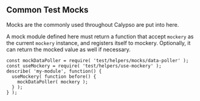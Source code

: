 ## Common Test Mocks

Mocks are the commonly used throughout Calypso are put into here.

A mock module defined here must return a function that accept `mockery` as the current `mockery` instance, and registers
itself to mockery. Optionally, it can return the mocked value as well if necessary.

```
const mockDataPoller = require( 'test/helpers/mocks/data-poller' );
const useMockery = require( 'test/helpers/use-mockery' );
describe( 'my-module', function() {
  useMockery( function before() {
    mockDataPoller( mockery );
  } );
} );
```
